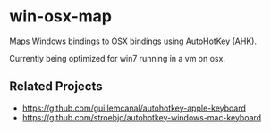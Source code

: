 # win-osx-map
Maps Windows bindings to OSX bindings using AutoHotKey (AHK).

Currently being optimized for win7 running in a vm on osx.

## Related Projects
- https://github.com/guillemcanal/autohotkey-apple-keyboard
- https://github.com/stroebjo/autohotkey-windows-mac-keyboard
